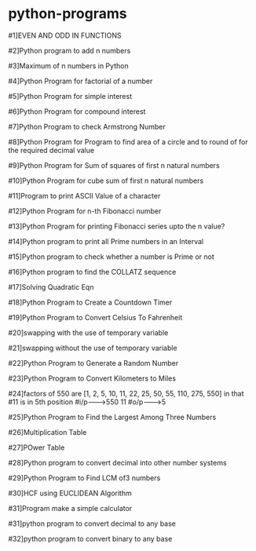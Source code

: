 # python-programs

#1]EVEN AND ODD IN FUNCTIONS

#2]Python program to add n numbers

#3]Maximum of n numbers in Python

#4]Python Program for factorial of a number

#5]Python Program for simple interest

#6]Python Program for compound interest

#7]Python Program to check Armstrong Number

#8]Python Program for Program to find area of a circle and to round of for the required decimal value

#9]Python Program for Sum of squares of first n natural numbers

#10]Python Program for cube sum of first n natural numbers

#11]Program to print ASCII Value of a character

#12]Python Program for n-th Fibonacci number

#13]Python Program for printing Fibonacci series upto the n value?

#14]Python program to print all Prime numbers in an Interval

#15]Python program to check whether a number is Prime or not

#16]Python program to find the COLLATZ sequence

#17]Solving Quadratic Eqn

#18]Python Program to Create a Countdown Timer

#19]Python Program to Convert Celsius To Fahrenheit

#20]swapping with the use of temporary variable

#21]swapping without the use of temporary variable

#22]Python Program to Generate a Random Number

#23]Python Program to Convert Kilometers to Miles

#24]factors of 550 are [1, 2, 5, 10, 11, 22, 25, 50, 55, 110, 275, 550] in that
#11 is in 5th position
#i/p--->550 11
#o/p--->5

#25]Python Program to Find the Largest Among Three Numbers

#26]Multiplication Table

#27]POwer Table

#28]Python program to convert decimal into other number systems

#29]Python Program to Find LCM of3 numbers

#30]HCF using EUCLIDEAN Algorithm

#31]Program make a simple calculator

#31]python program to convert decimal to any base

#32]python program to convert binary to any base








    








